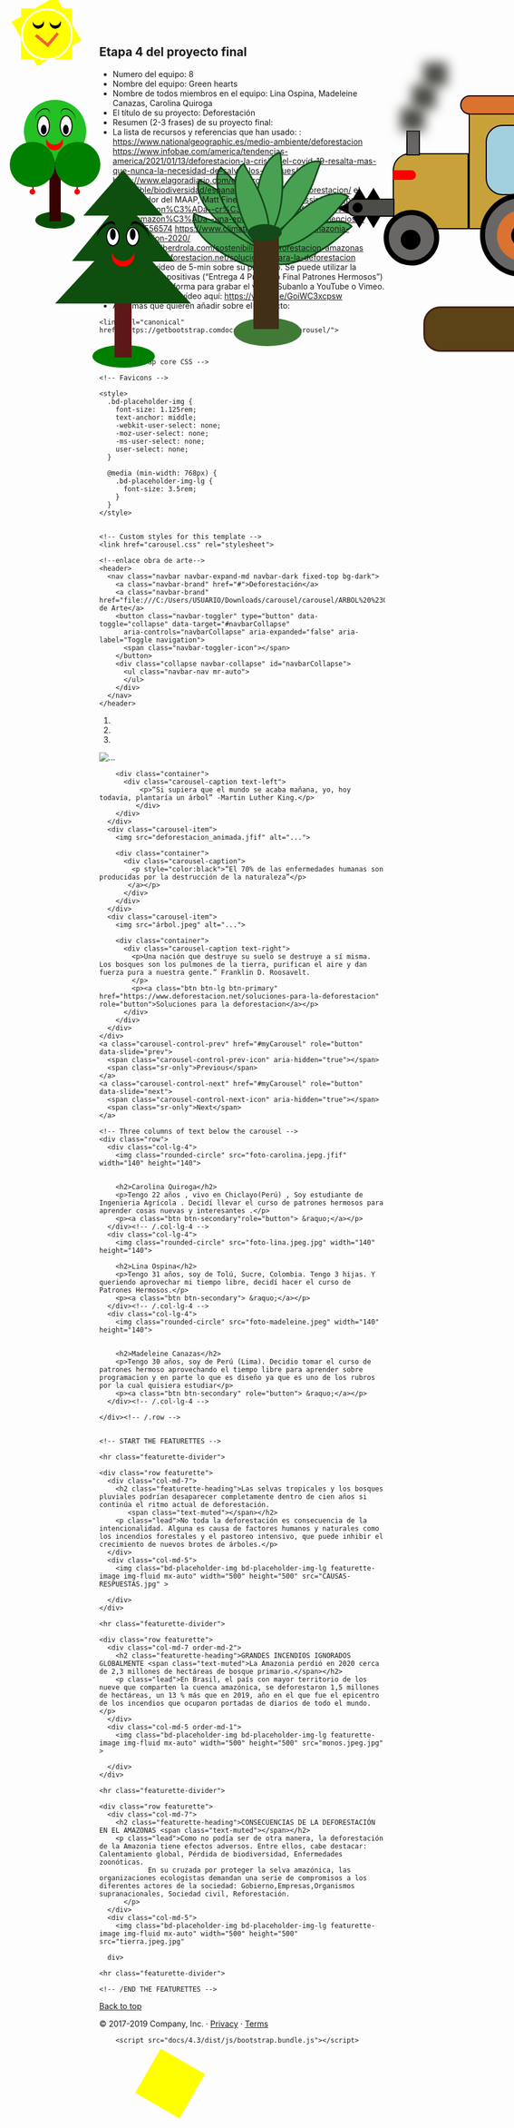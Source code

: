 ## Etapa 4 del proyecto final

- Numero del equipo: 8
- Nombre del equipo: Green hearts
- Nombre de todos miembros en el equipo: Lina Ospina, Madeleine Canazas, Carolina Quiroga
- El título de su proyecto: Deforestación
- Resumen (2-3 frases) de su proyecto final: 
- La lista de recursos y referencias que han usado: : https://www.nationalgeographic.es/medio-ambiente/deforestacion https://www.infobae.com/america/tendencias-america/2021/01/13/deforestacion-la-crisis-del-covid-19-resalta-mas-que-nunca-la-necesidad-de-salvar-los-bosques/ https://www.elagoradiario.com/desarrollo-sostenible/biodiversidad/espana-lucha-europea-deforestacion/ el investigador del MAAP, Matt Finer. https://www.swissinfo.ch/spa/dia-tierra-amazon%C3%ADa--cr%C3%B3nica-_la-deforestaci%C3%B3n-de-la-amazon%C3%ADa--una-epidemia-ambiental-en-silencioso-auge/46556574 https://www.climatica.lamarea.com/amazonia-deforestacion-2020/ https://www.iberdrola.com/sostenibilidad/deforestacion-amazonas https://www.deforestacion.net/soluciones-para-la-deforestacion
- Graben un video de 5-min sobre su proyecto. Se puede utilizar la plantilla de diapositivas (“Entrega 4 Proyecto Final Patrones Hermosos”) en nuestra plataforma para grabar el video. Subanlo a YouTube o Vimeo. Pongan la liga del vídeo aquí: https://youtu.be/GoiWC3xcpsw 
- Algo más que quieren añadir sobre el proyecto:
<!doctype html>
<html lang="en">
  <head>
    <meta charset="utf-8">
    <meta name="viewport" content="width=device-width, initial-scale=1">
    <meta name="description" content="">
    <meta name="author" content="Mark Otto, Jacob Thornton, and Bootstrap contributors">
    <meta name="generator" content="Hugo 0.55.4">
    <title>Carousel Template · Bootstrap</title>

    <link rel="canonical" href="https://getbootstrap.comdocs/4.3/examples/carousel/">

    

    <!-- Bootstrap core CSS -->
<link href="docs/4.3/dist/css/bootstrap.css" rel="stylesheet">



    <!-- Favicons -->
<link rel="apple-touch-icon" href="docs/4.3/assets/img/favicons/apple-touch-icon.png" sizes="180x180">
<link rel="icon" href="docs/4.3/assets/img/favicons/favicon-32x32.png" sizes="32x32" type="image/png">
<link rel="icon" href="docs/4.3/assets/img/favicons/favicon-16x16.png" sizes="16x16" type="image/png">
<link rel="manifest" href="docs/4.3/assets/img/favicons/manifest.json">
<link rel="mask-icon" href="docs/4.3/assets/img/favicons/safari-pinned-tab.svg" color="#563d7c">
<link rel="icon" href="docs/4.3/assets/img/favicons/favicon.ico">
<meta name="msapplication-config" content="docs/4.3/assets/img/favicons/browserconfig.xml">
<meta name="theme-color" content="#563d7c">


    <style>
      .bd-placeholder-img {
        font-size: 1.125rem;
        text-anchor: middle;
        -webkit-user-select: none;
        -moz-user-select: none;
        -ms-user-select: none;
        user-select: none;
      }

      @media (min-width: 768px) {
        .bd-placeholder-img-lg {
          font-size: 3.5rem;
        }
      }
    </style>

    
    <!-- Custom styles for this template -->
    <link href="carousel.css" rel="stylesheet">
  </head>
  <body>
    
    <!--enlace obra de arte-->
    <header>
      <nav class="navbar navbar-expand-md navbar-dark fixed-top bg-dark">
        <a class="navbar-brand" href="#">Deforestación</a>
        <a class="navbar-brand" href="file:///C:/Users/USUARIO/Downloads/carousel/carousel/ARBOL%20%2301.HTML">Obra de Arte</a>
        <button class="navbar-toggler" type="button" data-toggle="collapse" data-target="#navbarCollapse"
          aria-controls="navbarCollapse" aria-expanded="false" aria-label="Toggle navigation">
          <span class="navbar-toggler-icon"></span>
        </button>
        <div class="collapse navbar-collapse" id="navbarCollapse">
          <ul class="navbar-nav mr-auto">
          </ul>
        </div>
      </nav>
    </header>

<main role="main">

  <div id="myCarousel" class="carousel slide" data-ride="carousel">
    <ol class="carousel-indicators">
      <li data-target="#myCarousel" data-slide-to="0" class="active"></li>
      <li data-target="#myCarousel" data-slide-to="1"></li>
      <li data-target="#myCarousel" data-slide-to="2"></li>
    </ol>
    <div class="carousel-inner">
      <div class="carousel-item active">
        <img src="desforestación_nov..png"  alt="...">

        <div class="container">
          <div class="carousel-caption text-left">
              <p>“Si supiera que el mundo se acaba mañana, yo, hoy todavía, plantaría un árbol” -Martin Luther King.</p>
             </div>
        </div>
      </div>
      <div class="carousel-item">
        <img src="deforestacion_animada.jfif" alt="...">

        <div class="container">
          <div class="carousel-caption">
            <p style="color:black">“El 70% de las enfermedades humanas son producidas por la destrucción de la naturaleza”</p>
           </a></p>
          </div>
        </div>
      </div>
      <div class="carousel-item">
        <img src="árbol.jpeg" alt="...">

        <div class="container">
          <div class="carousel-caption text-right">
            <p>Una nación que destruye su suelo se destruye a sí misma. Los bosques son los pulmones de la tierra, purifican el aire y dan fuerza pura a nuestra gente.” Franklin D. Roosavelt.
            </p>
            <p><a class="btn btn-lg btn-primary" href="https://www.deforestacion.net/soluciones-para-la-deforestacion" role="button">Soluciones para la deforestacion</a></p>
          </div>
        </div>
      </div>
    </div>
    <a class="carousel-control-prev" href="#myCarousel" role="button" data-slide="prev">
      <span class="carousel-control-prev-icon" aria-hidden="true"></span>
      <span class="sr-only">Previous</span>
    </a>
    <a class="carousel-control-next" href="#myCarousel" role="button" data-slide="next">
      <span class="carousel-control-next-icon" aria-hidden="true"></span>
      <span class="sr-only">Next</span>
    </a>
  </div>


  <!-- Marketing messaging and featurettes
  ================================================== -->
  <!-- Wrap the rest of the page in another container to center all the content. -->

  <div class="container marketing">

    <!-- Three columns of text below the carousel -->
    <div class="row">
      <div class="col-lg-4">
        <img class="rounded-circle" src="foto-carolina.jepg.jfif" width="140" height="140">
       

        <h2>Carolina Quiroga</h2>
        <p>Tengo 22 años , vivo en Chiclayo(Perú) , Soy estudiante de Ingenieria Agrícola . Decidí llevar el curso de patrones hermosos para aprender cosas nuevas y interesantes .</p>
        <p><a class="btn btn-secondary"role="button"> &raquo;</a></p>
      </div><!-- /.col-lg-4 -->
      <div class="col-lg-4">
        <img class="rounded-circle" src="foto-lina.jpeg.jpg" width="140" height="140">
        
        <h2>Lina Ospina</h2>
        <p>Tengo 31 años, soy de Tolú, Sucre, Colombia. Tengo 3 hijas. Y queriendo aprovechar mi tiempo libre, decidí hacer el curso de Patrones Hermosos.</p>
        <p><a class="btn btn-secondary"> &raquo;</a></p>
      </div><!-- /.col-lg-4 -->
      <div class="col-lg-4">
        <img class="rounded-circle" src="foto-madeleine.jpeg" width="140" height="140">
        

        <h2>Madeleine Canazas</h2>
        <p>Tengo 30 años, soy de Perú (Lima). Decidio tomar el curso de patrones hermoso aprovechando el tiempo libre para aprender sobre programacion y en parte lo que es diseño ya que es uno de los rubros por la cual quisiera estudiar</p>
        <p><a class="btn btn-secondary" role="button"> &raquo;</a></p>
      </div><!-- /.col-lg-4 -->
     
    </div><!-- /.row -->


    <!-- START THE FEATURETTES -->

    <hr class="featurette-divider">

    <div class="row featurette">
      <div class="col-md-7">
        <h2 class="featurette-heading">Las selvas tropicales y los bosques pluviales podrían desaparecer completamente dentro de cien años si continúa el ritmo actual de deforestación.
           <span class="text-muted"></span></h2>
        <p class="lead">No toda la deforestación es consecuencia de la intencionalidad. Alguna es causa de factores humanos y naturales como los incendios forestales y el pastoreo intensivo, que puede inhibir el crecimiento de nuevos brotes de árboles.</p>
      </div>
      <div class="col-md-5">
        <img class="bd-placeholder-img bd-placeholder-img-lg featurette-image img-fluid mx-auto" width="500" height="500" src="CAUSAS-RESPUESTAS.jpg" >

      </div>
    </div>

    <hr class="featurette-divider">

    <div class="row featurette">
      <div class="col-md-7 order-md-2">
        <h2 class="featurette-heading">GRANDES INCENDIOS IGNORADOS GLOBALMENTE <span class="text-muted">La Amazonia perdió en 2020 cerca de 2,3 millones de hectáreas de bosque primario.</span></h2>
        <p class="lead">En Brasil, el país con mayor territorio de los nueve que comparten la cuenca amazónica, se deforestaron 1,5 millones de hectáreas, un 13 % más que en 2019, año en el que fue el epicentro de los incendios que ocuparon portadas de diarios de todo el mundo.</p>
      </div>
      <div class="col-md-5 order-md-1">
        <img class="bd-placeholder-img bd-placeholder-img-lg featurette-image img-fluid mx-auto" width="500" height="500" src="monos.jpeg.jpg" >

      </div>
    </div>

    <hr class="featurette-divider">

    <div class="row featurette">
      <div class="col-md-7">
        <h2 class="featurette-heading">CONSECUENCIAS DE LA DEFORESTACIÓN EN EL AMAZONAS <span class="text-muted"></span></h2>
        <p class="lead">Como no podía ser de otra manera, la deforestación de la Amazonia tiene efectos adversos. Entre ellos, cabe destacar: Calentamiento global, Pérdida de biodiversidad, Enfermedades zoonóticas.
                En su cruzada por proteger la selva amazónica, las organizaciones ecologistas demandan una serie de compromisos a los diferentes actores de la sociedad: Gobierno,Empresas,Organismos supranacionales, Sociedad civil, Reforestación.
          </p>
      </div>
      <div class="col-md-5">
        <img class="bd-placeholder-img bd-placeholder-img-lg featurette-image img-fluid mx-auto" width="500" height="500" src="tierra.jpeg.jpg"

      div>

    <hr class="featurette-divider">

    <!-- /END THE FEATURETTES -->

  </div><!-- /.container -->


  <!-- FOOTER -->
  <footer class="container">
    <p class="float-right"><a href="#">Back to top</a></p>
    <p>&copy; 2017-2019 Company, Inc. &middot; <a href="#">Privacy</a> &middot; <a href="#">Terms</a></p>
  </footer>
</main>


    
      
        <script src="docs/4.3/dist/js/bootstrap.bundle.js"></script>
      

      
    
  </body>
</html>


<!--arbol 1-->
<div style="
z-index:5;
position:absolute;
left:115px;
top:373px;
width:70px;
height:30px;
border-radius:50%;
background: rgb(8, 78, 8)">
</div>

<div style="
z-index:5;
position:absolute;
left:140px;
top:280px;
width:20px;
height:110px;
border-radius:0%;
background: rgb(54, 2, 2) ">
</div>

<div style="
z-index:5;
position:absolute;
left:95px;
top:176px;
width:110px;
height:110px;
border-radius:50%;
background: rgb(36, 192, 36)">
</div>

<div style="
z-index:5;
position:absolute;
left:70px;
top:250px;
width:80px;
height:80px;
border-radius:50%;
background: green">
</div>

<div style="
z-index:5;
position:absolute;
left:150px;
top:250px;
width:80px;
height:80px;
border-radius:50%;
background: green">
</div>


<div style="
z-index:5;
position:absolute;
left:110px;
top:330px;
width:2px;
height:6px;
border-radius:0%;
background: rgb(54, 2, 2) ">
</div>

<div style="
z-index:5;
position:absolute;
left:105px;
top:333px;
width:10px;
height:10px;
border-radius:50%;
background: red">
</div>

<div style="
z-index:5;
position:absolute;
left:188px;
top:330px;
width:2px;
height:6px;
border-radius:0%;
background: rgb(54, 2, 2) ">
</div>

<div style="
z-index:5;
position:absolute;
left:184px;
top:333px;
width:10px;
height:10px;
border-radius:50%;
background: red">
</div>

<div style="
z-index:5;
position:absolute;
left:120px;
top:205px;
width:20px;
height:35px;
border-radius:50%;
background: white">
</div>

<div style="
z-index:5;
position:absolute;
left:160px;
top:205px;
width:20px;
height:35px;
border-radius:50%;
background: white">
</div>

<div style="
z-index:5;
position:absolute;
left:158px;
top:203px;
width:19px;
height:34px;
border-radius:50%;
border: 2px solid">
</div>

<div style="
z-index:5;
position:absolute;
left:118px;
top:203px;
width:19px;
height:34px;
border-radius:50%;
border: 2px solid">
</div>

<div style="
z-index:5;
position:absolute;
left:125px;
top:220px;
width:10px;
height:17px;
border-radius:50%;
background: black">
</div>

<div style="
z-index:5;
position:absolute;
left:164px;
top:220px;
width:10px;
height:17px;
border-radius:50%;
background: black">
</div>

<div style="
z-index:5;
position:absolute;
left:134px;
top:225px;
width: 30px;
height: 30px;
border-radius: 50%;
box-shadow: 7px 7px 0 0 red;
transform: rotate(45deg);">
</div>

<div style="
z-index:5;
position:absolute;
left:158px;
top:195px;
width: 30px;
height: 20px;
border-radius: 50%;
box-shadow: 1px 1px 0 0 black;
transform: rotate(225deg);">
</div>

<div style="
z-index:5;
position:absolute;
left:118px;
top:190px;
width: 20px;
height: 30px;
border-radius: 50%;
box-shadow: 1px 1px 0 0 black;
transform: rotate(225deg);">
</div>

<!--arbol 2-->

<div style="
z-index:5;
position:absolute;
left:200px;
top:300px;
width: 0;
height: 0;
border-left: 70px solid transparent;
border-right: 70px solid transparent;
border-bottom: 80px solid rgb(14, 78, 14)">
</div>

<div style="
z-index:5;
position:absolute;
left:180px;
top:350px;
width: 0;
height: 0;
border-left: 90px solid transparent;
border-right: 90px solid transparent;
border-bottom: 110px solid rgb(14, 78, 14)">
</div>

<div style="
z-index:5;
position:absolute;
left:150px;
top:405px;
width: 0;
height: 0;
border-left: 120px solid transparent;
border-right: 120px solid transparent;
border-bottom: 130px solid rgb(14, 78, 14)">
</div>

<div style="
z-index:1;
position:absolute;
left:255px;
top:520px;
width:30px;
height:110px;
border-radius:0%;
background: rgb(94, 23, 23)">
</div>

<div style="
position:absolute;
left:216px;
top:608px;
width:110px;
height:40px;
border-radius:50%;
background: green">
</div>
<!--ojitos arbol 2-->
<div style="
z-index:5;
position:absolute;
left:240px;
top:400px;
width: 20px; 
height: 30px; 
border-radius: 50%;
border: 2px solid black;
background: white;">
</div>

<div style="
z-index:5;
position:absolute;
left:275px;
top:400px;
width: 20px; 
height: 30px; 
border-radius: 50%;
border: 2px solid black;
background: white;">
</div>

<!--cejas-->

<div style="
z-index:5;
position:absolute;
left:230px;
top:390px;
width: 20px;
height: 40px;
border-radius: 50%;
box-shadow: 3px 3px 0 0 black;
transform: rotate(225deg);">
</div>

<div style="
z-index:5;
position:absolute;
left:280px;
top:400px;
width: 40px;
height: 20px;
border-radius: 50%;
box-shadow: 3px 3px 0 0 black;
transform: rotate(225deg);">
</div>

<div style="
z-index:5;
position:absolute;
left:250px;
top:420px;
width: 40px;
height: 40px;
border-radius: 50%;
box-shadow: 7px 7px 0 0 red;
transform: rotate(45deg);">
</div>
<!--ojitos negros arbol 2-->
<div style="
z-index:5;
position:absolute;
left:247px;
top:403px;
width:10px;
height:20px;
border-radius:50%;
background: black">
</div>

<div style="
z-index:5;
position:absolute;
left:282px;
top:403px;
width:10px;
height:20px;
border-radius:50%;
background: black">
</div>

<!--tronco-->

<div style="
z-index:5;
position:absolute;
left:800px;
top:540px;
width:300px;
height:74px;
border-radius:0%;
border: 3px solid rgb(66, 34, 17);
border-radius: 30px 0 0px 30px; 
background: rgb(92, 66, 23)">
</div>

<div style="
z-index:5;
position:absolute;
left:1080px;
top:540px;
width:59px;
height:74px;
border-radius:50%;
border: 3px solid rgb(66, 34, 17);
background: rgb(92, 66, 23)">
</div>

<div style="
z-index:5;
position:absolute;
left:1085px;
top:543px;
width:49px;
height:64px;
border-radius:50%;
border: 3px solid rgb(66, 34, 17)">
</div>

<div style="
z-index:5;
position:absolute;
left:1095px;
top:550px;
width: 40px;
height: 40px;
border-radius: 50%;
box-shadow: 2px 2px 0 0 rgb(66, 34, 17);
transform: rotate(225deg);">
</div>

<div style="
z-index:5;
position:absolute;
left:1090px;
top:560px;
width: 40px;
height: 40px;
border-radius: 50%;
box-shadow: 2px 2px 0 0 rgb(66, 34, 17);
transform: rotate(60deg);">
</div>

<div style="
z-index:5;
position:absolute;
left:1100px;
top:555px;
width: 30px;
height: 35px;
border-radius: 50%;
box-shadow: 2px 2px 0px 0 rgb(66, 34, 17);
transform: rotate(130deg);">
</div>

<div style="
z-index:5;
position:absolute;
left:1090px;
top:560px;
width: 35px;
height: 30px;
border-radius: 50%;
box-shadow: 2px 2px 0px 0 rgb(66, 34, 17);
transform: rotate(300deg);">
</div>

<div style="
z-index: 5;
position: absolute;
left: 1105px;
top: 570px;
width:12px;
height:12px;
border-radius:50%;
background: rgb(66, 34, 17)">
</div>

<!--sol-->

<div style="
position: absolute;
left:90px;
top:15px;
background: yellow;
width: 90px;
height: 90px;
position: relative
border-radius:0%;">
</div>

<div style="
position: absolute;
left:80px;
top:10px;
background: yellow;
width: 90px;
height: 90px;
position: relative;
border-radius:0%;
transform: rotate(30deg);">
</div>

<div style="
position: relative;
left:90px;
top:10px;
background: yellow;
width: 90px;
height: 90px;
position: absolute;
border-radius:0%;
transform: rotate(60deg);">
</div>

<div style="
z-index:5;
position:absolute;
left:90px;
top:15px;
width:85px;
height:85px;
border-radius:50%;
border: 3px solid rgb(255, 255, 252);">
</div>

<div style="
position: absolute;
left:110px;
top:25px;
width: 20px;
height: 20px;
border-radius: 50%;
transform: rotate(40deg);
box-shadow: 4px 4px 0 0 black">
</div>

<div style="
position: absolute;
left:140px;
top:25px;
width: 20px;
height: 20px;
border-radius: 50%;
transform: rotate(40deg);
box-shadow: 4px 4px 0 0 black">
</div>

<div style="
position: absolute;
left:120px;
top:40px;
width: 30px;
height: 30px;
border-radius: 0%;
transform: rotate(40deg);
box-shadow: 5px 5px 0 0 rgb(245, 92, 54)">
</div>
<!--arbol 4-->

<div style="
z-index:-3;
position:absolute;
top:400;
left:520;
width: 150px;
height: 50px;
moz-border-radius: 0 50% / 0 100%;
webkit-border-radius: 0 50% / 0 100%;
border-radius: 0 80% / 0 100%;
background: rgb(72, 161, 83);
border: 3px solid rgb(18, 74, 25);
transform: rotate(140deg)">
</div>

<div style="
z-index:5;
position:absolute;
top:360;
left:520;
width: 150px;
height: 50px;
moz-border-radius: 0 50% / 0 100%;
webkit-border-radius: 0 50% / 0 100%;
border-radius: 0 80% / 0 100%;
background: rgb(72, 161, 83);
border: 3px solid rgb(18, 74, 25);
transform: rotate(130deg);">
</div>

<div style="
position:absolute;
top:320;
left:490;
width: 150px;
height: 50px;
moz-border-radius: 0 50% / 0 100%;
webkit-border-radius: 0 50% / 0 100%;
border-radius: 0 80% / 0 100%;
background: rgb(72, 161, 83);
border: 3px solid rgb(18, 74, 25);
transform: rotate(110deg);">
</div>

<div style="
position:absolute;
top:320;
left:450;
width: 150px;
height: 50px;
moz-border-radius: 0 50% / 0 100%;
webkit-border-radius: 0 50% / 0 100%;
border-radius: 0 80% / 0 100%;
background: rgb(72, 161, 83);
border: 3px solid rgb(18, 74, 25);
transform: rotate(85deg);">
</div>

<div style="
position:absolute;
top:340;
left:420;
width: 150px;
height: 50px;
moz-border-radius: 0 50% / 0 100%;
webkit-border-radius: 0 50% / 0 100%;
border-radius: 0 80% / 0 100%;
background: rgb(72, 161, 83);
border: 3px solid rgb(18, 74, 25);
transform: rotate(60deg);">
</div>

<div style="
z-index:-1;
position:absolute;
top:340;
left:400;
width: 150px;
height: 50px;
moz-border-radius: 0 50% / 0 100%;
webkit-border-radius: 0 50% / 0 100%;
border-radius: 0 80% / 0 100%;
background: rgb(72, 161, 83);
border: 3px solid rgb(18, 74, 25);
transform: rotate(45deg);">
</div>

<div style="
z-index:-2;
position:absolute;
top:350;
left:380;
width: 150px;
height: 50px;
moz-border-radius: 0 50% / 0 100%;
webkit-border-radius: 0 50% / 0 100%;
border-radius: 0 80% / 0 100%;
background: rgb(72, 161, 83);
border: 3px solid rgb(18, 74, 25);
transform: rotate(30deg);">
</div>

<div style="
z-index:-3;
position:absolute;
top:400;
left:380;
width: 150px;
height: 50px;
moz-border-radius: 0 50% / 0 100%;
webkit-border-radius: 0 50% / 0 100%;
border-radius: 0 80% / 0 100%;
background: rgb(72, 161, 83);
border: 3px solid rgb(18, 74, 25);
transform: rotate(20deg);">
</div>

<div style="
z-index:7;
position:absolute;
left:490px;
top:395px;
width:60px;
height:30px;
border-radius:50%;
background: rgb(18, 74, 25)">
</div>

<div style="
z-index:6;
position:absolute;
left:500px;
top:400px;
width:45px;
height:180px;
border-radius:0%;
background: rgb(66, 47, 23)">
</div>

<div style="
z-index:5;
position:absolute;
left:465px;
top:560px;
width:120px;
height:50px;
border-radius:50%;
background: rgb(65, 122, 55)">
</div>

<!--Arbol 3-->
<!--tronco-->
<div style=" 
z-index:5;
position:absolute;
left:1200px;
top:200px;
width:50px;
height:400px;
border-radius:0%;
background: rgb(66, 34, 17)">
</div>

<!--rama der abaj-->
<div style="
position:absolute;
top:300px;
left:1200px;
width: 240px;
height: 40px;
moz-border-radius: 0 50% / 0 100%;
webkit-border-radius: 0 50% / 0 100%;
border-radius: 0 50% / 0 100%;
background: rgb(66, 34, 17);
border: 3px solid rgb(66, 34, 17);
transform: rotate(140deg);">
</div>
<!--rama der arriba-->
<div style="
position:absolute;
top:200px;
left:1200px;
width: 240px;
height: 40px;
moz-border-radius: 0 50% / 0 100%;
webkit-border-radius: 0 50% / 0 100%;
border-radius: 0 50% / 0 100%;
background: rgb(66, 34, 17);
border: 3px solid rgb(66, 34, 17);
transform: rotate(125deg);">
</div>

<!--rama izq abajo-->
<div style="
position:absolute;
top:400px;
left:1000px;
width: 240px;
height: 40px;
moz-border-radius: 0 50% / 0 100%;
webkit-border-radius: 0 50% / 0 100%;
border-radius: 0 50% / 0 100%;
background: rgb(66, 34, 17);
border: 3px solid rgb(66, 34, 17);
transform: rotate(40deg);">
</div>
<!--rama izq arriba-->
<div style="
position:absolute;
top:160px;
left:1000px;
width: 240px;
height: 40px;
moz-border-radius: 0 50% / 0 100%;
webkit-border-radius: 0 50% / 0 100%;
border-radius: 0 50% / 0 100%;
background: rgb(66, 34, 17);
border: 3px solid rgb(66, 34, 17);
transform: rotate(40deg);">
</div>


<div style="
position:absolute;
top:400px;
left:1200px;
width: 130px;
height: 15px;
moz-border-radius: 0 50% / 0 100%;
webkit-border-radius: 0 50% / 0 100%;
border-radius: 0 50% / 0 100%;
background: rgb(66, 34, 17);
border: 3px solid rgb(66, 34, 17);
transform: rotate(60deg);">
</div>

<!--ramita izq abajo 1-->
<div style="
position:absolute;
top:480px;
left:1060px;
width: 130px;
height: 15px;
moz-border-radius: 0 50% / 0 100%;
webkit-border-radius: 0 50% / 0 100%;
border-radius: 0 50% / 0 100%;
background: rgb(66, 34, 17);
border: 3px solid rgb(66, 34, 17);
transform: rotate(10deg);">
</div>

<!--ramita iz abaj 2-->
<div style="
position:absolute;
top:400px;
left:975px;
width: 130px;
height: 15px;
moz-border-radius: 0 50% / 0 100%;
webkit-border-radius: 0 50% / 0 100%;
border-radius: 0 50% / 0 100%;
background: rgb(66, 34, 17);
border: 3px solid rgb(66, 34, 17);
transform: rotate(18deg);">
</div>
<!--ramita iz abajo 3-->
<div style="
position:absolute;
top:320px;
left:1030px;
width: 130px;
height: 15px;
moz-border-radius: 0 50% / 0 100%;
webkit-border-radius: 0 50% / 0 100%;
border-radius: 0 50% / 0 100%;
background: rgb(66, 34, 17);
border: 3px solid rgb(66, 34, 17);
transform: rotate(70deg);">
</div>
<!--ramita izq arriba 1-->
<div style="
position:absolute;
top:200px;
left:1010px;
width: 130px;
height: 15px;
moz-border-radius: 0 50% / 0 100%;
webkit-border-radius: 0 50% / 0 100%;
border-radius: 0 50% / 0 100%;
background: rgb(66, 34, 17);
border: 3px solid rgb(66, 34, 17);
transform: rotate(10deg);">
</div>
<!--ramita izq arriba 2-->
<div style="
position:absolute;
top:140px;
left:1100px;
width: 130px;
height: 15px;
moz-border-radius: 0 50% / 0 100%;
webkit-border-radius: 0 50% / 0 100%;
border-radius: 0 50% / 0 100%;
background: rgb(66, 34, 17);
border: 3px solid rgb(66, 34, 17);
transform: rotate(100deg);">
</div>
<!--ramita der arriba 1-->
<div style="
position:absolute;
top:125px;
left:1250px;
width: 130px;
height: 15px;
moz-border-radius: 0 50% / 0 100%;
webkit-border-radius: 0 50% / 0 100%;
border-radius: 0 50% / 0 100%;
background: rgb(66, 34, 17);
border: 3px solid rgb(66, 34, 17);
transform: rotate(90deg);">
</div>

<div style="
position:absolute;
top:250px;
left:1290px;
width: 130px;
height: 15px;
moz-border-radius: 0 50% / 0 100%;
webkit-border-radius: 0 50% / 0 100%;
border-radius: 0 50% / 0 100%;
background: rgb(66, 34, 17);
border: 3px solid rgb(66, 34, 17);
transform: rotate(155deg);">
</div>

<div style="
z-index:1;
position:absolute;
left:1155px;
top:570px;
width:150px;
height:50px;
border-radius:50%;
background: rgb(105, 54, 27)">
</div>

<!--tractor-->
<div style="
position:absolute;
left:880px;
top:200px;
width:150px;
height:200px;
border-radius:0%;
border: 2px solid black;
border-radius: 0px 0px 30px 0px; 
background: rgb(201, 161, 58)">
</div>

<div style="
position:absolute;
left:910px;
top:220px;
width:80px;
height:120px;
border-radius:0%;
border: 2px solid black;
border-radius: 30px 30px 30px 30px; 
background: rgb(162, 207, 222)">
</div>


<div style="
position:absolute;
left:746px;
top:270px;
width:130px;
height:130px;
border-radius:0%;
border: 2px solid black;
border-radius: 30px 0px 0px 30px; 
background: rgb(201, 161, 58)">
</div>

<div style="
position:absolute;
left:865px;
top:168px;
width:180px;
height:30px;
border-radius:0%;
border: 2px solid black;
border-radius: 30px 30px 30px 30px; 
background: rgb(219, 114, 48)">
</div>

<!--llanta delantera tractor-->
<div style="
position: absolute;
left: 730px;
top: 370px;
width: 80px;
height: 80px;
border-radius: 50%;
border: 9px solid black;
background: rgb(105, 103, 101);">
</div>

<!--llanta tras tractor-->
<div style="
position: absolute;
left: 900px;
top: 340px;
width: 130px;
height: 130px;
border-radius: 50%;
border: 9px solid black;
background: rgb(105, 103, 101);">
</div>
<!--llanta trasera tractor dentro-->
<div style="
position: absolute;
left: 930px;
top: 370px;
width: 40px;
height: 40px;
border-radius: 50%;
border: 25px solid rgb(219, 114, 48);
background: black;">
</div>
<!--punto llanta delantera tractor-->
<div style="
position: absolute;
left: 760px;
top: 405px;
width: 35px;
height: 35px;
border-radius: 50%;
background: black;">
</div>
<!--luz delantera tractor-->
<div style="
position:absolute;
left:747px;
top:300px;
width:40px;
height:17px;
border-radius:0%;
border-radius: 0px 10px 10px 0px; 
background: red">
</div>
<!--mofle tractor-->
<div style="
position:absolute;
left:770px;
top:230px;
width:20px;
height:40px;
border-radius:0%;
border: 2px solid black;
background: rgb(105, 103, 101)">
</div>
<!--humo tractor-->
<div style="
position:absolute;
left:780px;
top:210px;
width:2px;
height:2px;
border-radius:50%;
box-shadow: rgb(77, 77, 71) 0px 0px 20px 20px;
background: rgb(105, 103, 101)">
</div>
<!--humo tractor-->
<div style="
position:absolute;
left:800px;
top:170px;
width:2px;
height:2px;
border-radius:50%;
box-shadow: rgb(77, 77, 71) 0px 0px 20px 20px;
background: rgb(105, 103, 101)">
</div>
<!--humo tractor-->
<div style="
position:absolute;
left:820px;
top:130px;
width:2px;
height:2px;
border-radius:50%;
box-shadow: rgb(77, 77, 71) 0px 0px 20px 20px;
background: rgb(105, 103, 101)">
</div>
<!--hoja sierra-->
<div style="
z-index: 5;
position:absolute;
left:665px;
top:350px;
width:80px;
height:28px;
border-radius:0%;
border-radius: 15px 0px 0px 15px;
border: 2px solid black;
background: rgb(77, 77, 71)">
</div>
<!--punto de la sierra-->
<div style="
z-index: 6;
position:absolute;
left:675px;
top:357px;
width:18px;
height:18px;
border-radius:50%;
background: black">
</div>
<!--triang sierra 1 arriba-->
<div style="
z-index:1;
position:absolute;
left:700px;
top:331px;
width: 0;
height: 0;
border-left: 12px solid transparent;
border-right: 12px solid transparent;
border-bottom: 20px solid black">
</div>
<!--triangulode la sierra 2arriba-->
<div style="
z-index:3;
position:absolute;
left:675px;
top:331px;
width: 0;
height: 0;
border-left: 12px solid transparent;
border-right: 12px solid transparent;
border-bottom: 20px solid black">
</div>
<!--triangulo abajo 2-->
<div style="
z-index:5;
position:absolute;
left:700px;
top:382px;
width: 0;
height: 0;
border-left: 12px solid transparent;
border-right: 12px solid transparent;
border-top: 20px solid black">
</div>

<!--triangulo abajo1-->
<div style="
z-index:5;
position:absolute;
left:675px;
top:382px;
width: 0;
height: 0;
border-left: 12px solid transparent;
border-right: 12px solid transparent;
border-top: 20px solid black">
</div>
<!--triangulo sierra frente-->
<div style="
z-index:5;
position:absolute;
left:648px;
top:357px;
width: 0;
height: 0;
border-top: 10px solid transparent;
border-right: 20px solid black;
border-bottom: 10px solid transparent">
</div>
